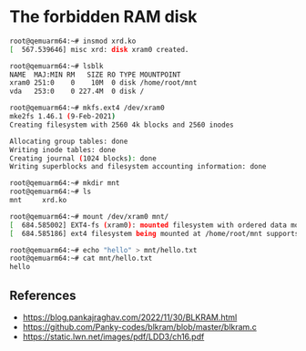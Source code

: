 # The forbidden RAM disk 

```bash
root@qemuarm64:~# insmod xrd.ko
[  567.539646] misc xrd: disk xram0 created.

root@qemuarm64:~# lsblk
NAME  MAJ:MIN RM   SIZE RO TYPE MOUNTPOINT
xram0 251:0    0    10M  0 disk /home/root/mnt
vda   253:0    0 227.4M  0 disk /

root@qemuarm64:~# mkfs.ext4 /dev/xram0
mke2fs 1.46.1 (9-Feb-2021)
Creating filesystem with 2560 4k blocks and 2560 inodes

Allocating group tables: done
Writing inode tables: done
Creating journal (1024 blocks): done
Writing superblocks and filesystem accounting information: done

root@qemuarm64:~# mkdir mnt
root@qemuarm64:~# ls
mnt     xrd.ko

root@qemuarm64:~# mount /dev/xram0 mnt/
[  684.585002] EXT4-fs (xram0): mounted filesystem with ordered data mode. Opts: (null)
[  684.585186] ext4 filesystem being mounted at /home/root/mnt supports timestamps until 2038 (0x7fffffff)

root@qemuarm64:~# echo "hello" > mnt/hello.txt
root@qemuarm64:~# cat mnt/hello.txt
hello
```

## References

- https://blog.pankajraghav.com/2022/11/30/BLKRAM.html
- https://github.com/Panky-codes/blkram/blob/master/blkram.c
- https://static.lwn.net/images/pdf/LDD3/ch16.pdf

